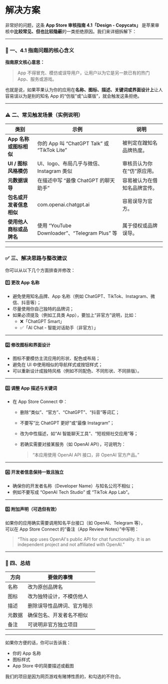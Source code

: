 # 解决方案

非常好的问题，这条 **App Store 审核指南 4.1「Design - Copycats」** 是苹果审核中**比较常见、但也比较隐蔽**的一类拒绝原因。我们来详细拆解下：

***

### 🧩 一、4.1 指南问题的核心含义

**指南原文核心意思：**

> App 不得冒充、模仿或误导用户，让用户以为它是另一款已有的热门 App、服务或游戏。

也就是说，如果苹果认为你的应用在**名称、图标、描述、关键词或界面设计上**让人容易误以为是别的知名 App 的“仿版”或“山寨版”，就会触发这条拒绝。

***

### ⚠️ 二、常见触发场景（实例说明）

| 类别              | 示例                                        | 说明             |
| --------------- | ----------------------------------------- | -------------- |
| **App 名称或图标相似** | 你的 App 叫 “ChatGPT Talk” 或 “TikTok Lite”   | 被判定在蹭知名品牌热度。   |
| **UI / 图标风格模仿** | UI、logo、布局几乎与微信、Instagram 类似              | 审核员认为你在“仿”原应用。 |
| **元数据误导**       | 在描述中写 “最像 ChatGPT 的聊天助手”                  | 容易被认为在借知名品牌宣传。 |
| **包名或开发者信息相似**  | com.openai.chatgpt.ai                     | 容易误导为官方。       |
| **使用他人商标或品牌名**  | 使用 “YouTube Downloader”、“Telegram Plus” 等 | 属于侵权或品牌误导。     |

***

### ✅ 三、解决思路与整改建议

你可以从以下几个方面排查并修改：

#### 1️⃣ **更改 App 名称**

* 避免使用知名品牌、App 名称（例如 ChatGPT、TikTok、Instagram、微信、抖音等）；
* 尽量使用你自己独特的品牌词；
* 如果必须提及（例如工具类 App），要加上“非官方”说明，比如：
  * ❌「ChatGPT Smart」
  * ✅「AI Chat - 智能对话助手（非官方）」

***

#### 2️⃣ **修改图标和界面设计**

* 图标不要模仿主流应用的形状、配色或布局；
* 避免在 UI 中使用相似的导航样式或按钮样式；
* 可以重新设计成独特风格（例如不同配色、不同形状、不同排版）。

***

#### 3️⃣ **调整 App 描述与关键词**

* 在 App Store Connect 中：
  * 删除“类似”、“官方”、“ChatGPT”、“抖音”等词汇；
  * 不要写“比 ChatGPT 更好”或“最像 Instagram”；
  * 改为中性描述，如“AI 智能聊天工具”、“短视频社交应用”等；
  *   若确实需要对接某服务（如 OpenAI API），可说明为：

      > “本应用使用 OpenAI API 接口，非 OpenAI 官方产品。”

***

#### 4️⃣ **开发者信息保持一致且独立**

* 确保你的开发者名称（Developer Name）与知名公司不相似；
* 例如不要写成 “OpenAI Tech Studio” 或 “TikTok App Lab”。

***

#### 5️⃣ **附加声明（可选但有效）**

如果你的应用确实需要调用知名平台接口（如 OpenAI、Telegram 等），\
可以在 App Store Connect 的“备注（App Review Notes）”中写明：

> “This app uses OpenAI's public API for chat functionality. It is an independent project and not affiliated with OpenAI.”

***

### 🧠 四、总结

| 方向  | 要做的事情         |
| --- | ------------- |
| 名称  | 改为原创品牌名       |
| 图标  | 改为独特设计，不模仿他人  |
| 描述  | 删除误导性品牌词、官方暗示 |
| 元数据 | 确保包名、开发者名不相似  |
| 备注  | 可说明非官方独立项目    |

***

如果你方便的话，你可以告诉我：

* 你的 App 名称
* 图标样式
* App Store 中的简要描述或截图



我们的项目是因为网页游戏有赌博性质的，和勾选的不符合。&#x20;



